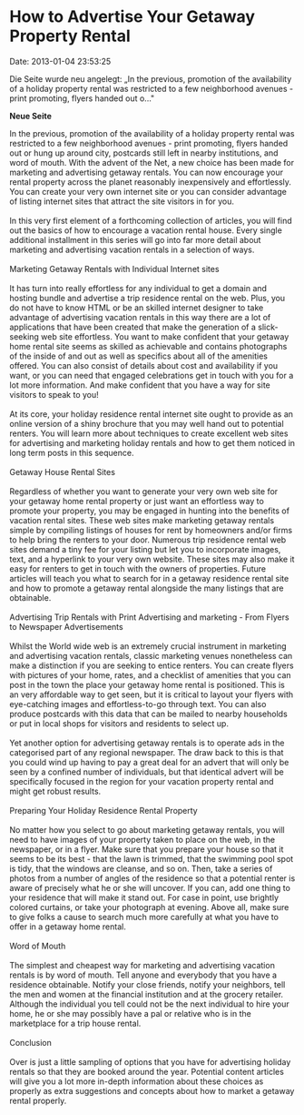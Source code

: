 How to Advertise Your Getaway Property Rental
=============================================

Date: 2013-01-04 23:53:25

Die Seite wurde neu angelegt: „In the previous, promotion of the
availability of a holiday property rental was restricted to a few
neighborhood avenues - print promoting, flyers handed out o..."

**Neue Seite**

<div>

In the previous, promotion of the availability of a holiday property
rental was restricted to a few neighborhood avenues - print promoting,
flyers handed out or hung up around city, postcards still left in nearby
institutions, and word of mouth. With the advent of the Net, a new
choice has been made for marketing and advertising getaway rentals. You
can now encourage your rental property across the planet reasonably
inexpensively and effortlessly. You can create your very own internet
site or you can consider advantage of listing internet sites that
attract the site visitors in for you.\
\
In this very first element of a forthcoming collection of articles, you
will find out the basics of how to encourage a vacation rental house.
Every single additional installment in this series will go into far more
detail about marketing and advertising vacation rentals in a selection
of ways.\
\
Marketing Getaway Rentals with Individual Internet sites\
\
It has turn into really effortless for any individual to get a domain
and hosting bundle and advertise a trip residence rental on the web.
Plus, you do not have to know HTML or be an skilled internet designer to
take advantage of advertising vacation rentals in this way there are a
lot of applications that have been created that make the generation of a
slick-seeking web site effortless. You want to make confident that your
getaway home rental site seems as skilled as achievable and contains
photographs of the inside of and out as well as specifics about all of
the amenities offered. You can also consist of details about cost and
availability if you want, or you can need that engaged celebrations get
in touch with you for a lot more information. And make confident that
you have a way for site visitors to speak to you!\
\
At its core, your holiday residence rental internet site ought to
provide as an online version of a shiny brochure that you may well hand
out to potential renters. You will learn more about techniques to create
excellent web sites for advertising and marketing holiday rentals and
how to get them noticed in long term posts in this sequence.\
\
Getaway House Rental Sites\
\
Regardless of whether you want to generate your very own web site for
your getaway home rental property or just want an effortless way to
promote your property, you may be engaged in hunting into the benefits
of vacation rental sites. These web sites make marketing getaway rentals
simple by compiling listings of houses for rent by homeowners and/or
firms to help bring the renters to your door. Numerous trip residence
rental web sites demand a tiny fee for your listing but let you to
incorporate images, text, and a hyperlink to your very own website.
These sites may also make it easy for renters to get in touch with the
owners of properties. Future articles will teach you what to search for
in a getaway residence rental site and how to promote a getaway rental
alongside the many listings that are obtainable.\
\
Advertising Trip Rentals with Print Advertising and marketing - From
Flyers to Newspaper Advertisements\
\
Whilst the World wide web is an extremely crucial instrument in
marketing and advertising vacation rentals, classic marketing venues
nonetheless can make a distinction if you are seeking to entice renters.
You can create flyers with pictures of your home, rates, and a checklist
of amenities that you can post in the town the place your getaway home
rental is positioned. This is an very affordable way to get seen, but it
is critical to layout your flyers with eye-catching images and
effortless-to-go through text. You can also produce postcards with this
data that can be mailed to nearby households or put in local shops for
visitors and residents to select up.\
\
Yet another option for advertising getaway rentals is to operate ads in
the categorised part of any regional newspaper. The draw back to this is
that you could wind up having to pay a great deal for an advert that
will only be seen by a confined number of individuals, but that
identical advert will be specifically focused in the region for your
vacation property rental and might get robust results.\
\
Preparing Your Holiday Residence Rental Property\
\
No matter how you select to go about marketing getaway rentals, you will
need to have images of your property taken to place on the web, in the
newspaper, or in a flyer. Make sure that you prepare your house so that
it seems to be its best - that the lawn is trimmed, that the swimming
pool spot is tidy, that the windows are cleanse, and so on. Then, take a
series of photos from a number of angles of the residence so that a
potential renter is aware of precisely what he or she will uncover. If
you can, add one thing to your residence that will make it stand out.
For case in point, use brightly colored curtains, or take your
photograph at evening. Above all, make sure to give folks a cause to
search much more carefully at what you have to offer in a getaway home
rental.\
\
Word of Mouth\
\
The simplest and cheapest way for marketing and advertising vacation
rentals is by word of mouth. Tell anyone and everybody that you have a
residence obtainable. Notify your close friends, notify your neighbors,
tell the men and women at the financial institution and at the grocery
retailer. Although the individual you tell could not be the next
individual to hire your home, he or she may possibly have a pal or
relative who is in the marketplace for a trip house rental.\
\
Conclusion\
\
Over is just a little sampling of options that you have for advertising
holiday rentals so that they are booked around the year. Potential
content articles will give you a lot more in-depth information about
these choices as properly as extra suggestions and concepts about how to
market a getaway rental properly.

</div>
